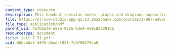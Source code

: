 ```yaml
---
content_type: resource
description: This handout contains notes, graphs and diagrams supporting this lecture.
file: https://ol-ocw-studio-app-qa.s3.amazonaws.com/courses/2-067-advanced-structural-dynamics-and-acoustics-13-811-spring-2004/66bcdda53876d6adf82f7c9796279ca8_lect_7_31.pdf
file_type: application/pdf
parent_uid: 4e7bbb40-e87e-9225-6de9-e69c82d3912b
resourcetype: Document
title: lect_7_31.pdf
uid: 66bcdda5-3876-d6ad-f82f-7c9796279ca8
---
```

